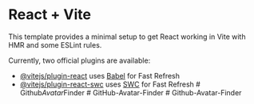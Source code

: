 # React + Vite

This template provides a minimal setup to get React working in Vite with HMR and some ESLint rules.

Currently, two official plugins are available:

- [@vitejs/plugin-react](https://github.com/vitejs/vite-plugin-react/blob/main/packages/plugin-react/README.md) uses [Babel](https://babeljs.io/) for Fast Refresh
- [@vitejs/plugin-react-swc](https://github.com/vitejs/vite-plugin-react-swc) uses [SWC](https://swc.rs/) for Fast Refresh
#   G i t h u b _ A v a t a r _ F i n d e r  
 #   G i t H u b - A v a t a r - F i n d e r  
 #   G i t h u b - A v a t a r - F i n d e r  
 